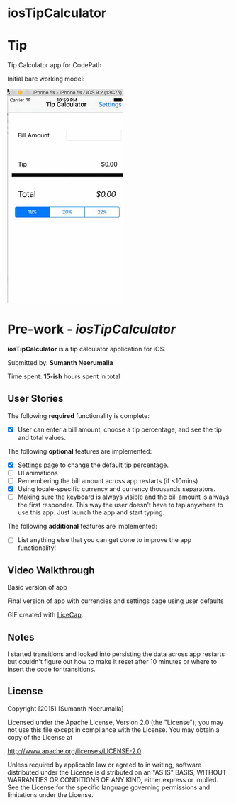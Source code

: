 # iosTipCalculator

Tip
==================

Tip Calculator app for CodePath

Initial bare working model:

![](animation.gif)


# Pre-work - *iosTipCalculator*

**iosTipCalculator** is a tip calculator application for iOS.

Submitted by: **Sumanth Neerumalla**

Time spent: **15-ish** hours spent in total

## User Stories

The following **required** functionality is complete:
* [x] User can enter a bill amount, choose a tip percentage, and see the tip and total values.

The following **optional** features are implemented:
* [x] Settings page to change the default tip percentage.
* [ ] UI animations
* [ ] Remembering the bill amount across app restarts (if <10mins)
* [x] Using locale-specific currency and currency thousands separators.
* [ ] Making sure the keyboard is always visible and the bill amount is always the first responder. This way the user doesn't have to tap anywhere to use this app. Just launch the app and start typing.

The following **additional** features are implemented:

- [ ] List anything else that you can get done to improve the app functionality!

## Video Walkthrough 

Basic version of app
 [](animation.gif)

Final version of app with currencies and settings page using user defaults

[](FinalAnimation.gif)

GIF created with [LiceCap](http://www.cockos.com/licecap/).

## Notes

I started transitions and looked into persisting the data across app restarts but couldn't figure out how to make it reset after 10 minutes or where to insert the code for transitions.

## License

Copyright [2015] [Sumanth Neerumalla]

Licensed under the Apache License, Version 2.0 (the "License");
you may not use this file except in compliance with the License.
You may obtain a copy of the License at

http://www.apache.org/licenses/LICENSE-2.0

Unless required by applicable law or agreed to in writing, software
distributed under the License is distributed on an "AS IS" BASIS,
WITHOUT WARRANTIES OR CONDITIONS OF ANY KIND, either express or implied.
See the License for the specific language governing permissions and
limitations under the License.